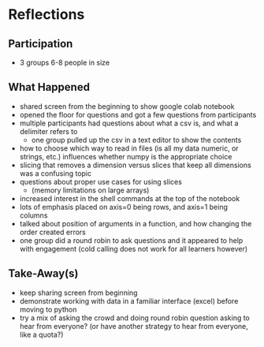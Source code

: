 # Reflections

## Participation

- 3 groups 6-8 people in size

## What Happened

- shared screen from the beginning to show google colab notebook
- opened the floor for questions and got a few questions from
  participants
- multiple participants had questions about what a csv is, and what a delimiter
  refers to
  - one group pulled up the csv in a text editor to show the contents
- how to choose which way to read in files
  (is all my data numeric, or strings, etc.)
  influences whether numpy is the appropriate choice
- slicing that removes a dimension versus slices that keep all dimensions was
  a confusing topic
- questions about proper use cases for using slices
  - (memory limitations on large arrays)
- increased interest in the shell commands at the top of the notebook
- lots of emphasis placed on axis=0 being rows, and axis=1 being columns
- talked about position of arguments in a function, and how
  changing the order created errors
- one group did a round robin to ask questions and it appeared
  to help with engagement (cold calling does not work for all learners however)

## Take-Away(s)

- keep sharing screen from beginning
- demonstrate working with data in a familiar interface (excel)
  before moving to python
- try a mix of asking the crowd and doing round robin question asking
  to hear from everyone? (or have another strategy to hear from everyone,
  like a quota?)
